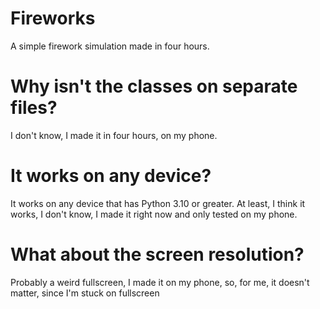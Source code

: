 # Fireworks
A simple firework simulation made in four hours.

# Why isn't the classes on separate files?
I don't know, I made it in four hours, on my phone.

# It works on any device?
It works on any device that has Python 3.10 or greater.
At least, I think it works, I don't know,
I made it right now and only tested on my phone.

# What about the screen resolution?
Probably a weird fullscreen, I made it on my phone,
so, for me, it doesn't matter, since I'm stuck on fullscreen
